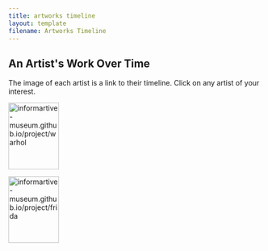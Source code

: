 ```yaml
---
title: artworks timeline
layout: template
filename: Artworks Timeline
---
```





<html>
<body>

<h2>An Artist's Work Over Time</h2>

<p>The image of each artist is a link to their timeline. Click on any artist of your interest.</p>

<p><a href="https://informartive-museum.github.io/project/warhol">
<img src = "https://4683oj4f91va37g8dg1g1myv-wpengine.netdna-ssl.com/wp-content/uploads/2016/12/1998-1-2890_pub_01-Web-Ready-475px-longest-edge-Check-Copyright-Before-Using-on-Web.jpg" alt="informartive-museum.github.io/project/warhol" width="100" height="132">
</a></p>

<p><a href="https://informartive-museum.github.io/project/frida">
<img src = "https://i.guim.co.uk/img/media/8d1483b028d86d43b7d17f01bd808d116df5555c/0_394_2251_1350/master/2251.jpg?" alt="informartive-museum.github.io/project/frida" width="100" height="132">
</a></p>


</body>
</html>
